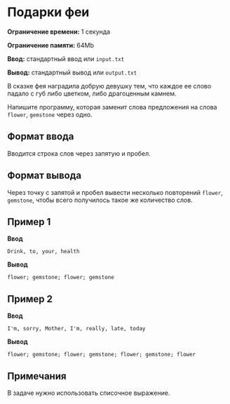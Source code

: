 # Подарки феи

**Ограничение времени:** 1 секунда

**Ограничение памяти:** 64Mb

**Ввод:** стандартный ввод или `input.txt`

**Вывод:** стандартный вывод или `output.txt`

В сказке фея наградила добрую девушку тем, что каждое ее слово падало с губ либо цветком, либо драгоценным камнем.

Напишите программу, которая заменит слова предложения на слова `flower`, `gemstone` через одно.

## Формат ввода

Вводится строка слов через запятую и пробел.

## Формат вывода

Через точку с запятой и пробел вывести несколько повторений `flower`, `gemstone`, чтобы всего получилось такое же количество слов.

## Пример 1

**Ввод**
```
Drink, to, your, health
```

**Вывод**
```
flower; gemstone; flower; gemstone
```

## Пример 2

**Ввод**
```
I'm, sorry, Mother, I'm, really, late, today
```

**Вывод**
```
flower; gemstone; flower; gemstone; flower; gemstone; flower
```

## Примечания

В задаче нужно использовать списочное выражение.